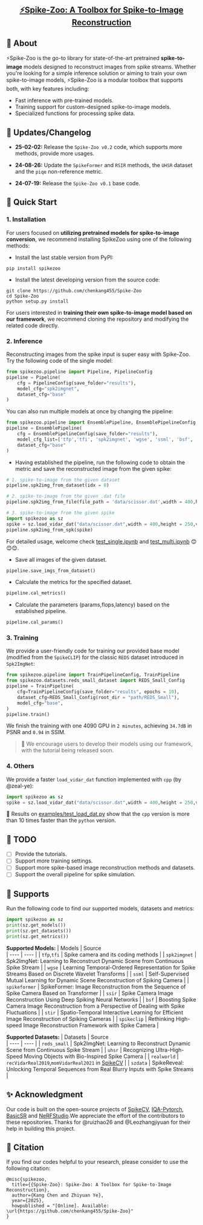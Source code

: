 <h2 align="center"> 
  <a href="">⚡Spike-Zoo: A Toolbox for Spike-to-Image Reconstruction
  </a>
</h2>

## 📖 About
⚡Spike-Zoo is the go-to library for state-of-the-art pretrained **spike-to-image** models designed to reconstruct images from spike streams. Whether you're looking for a simple inference solution or aiming to train your own spike-to-image models, ⚡Spike-Zoo is a modular toolbox that supports both, with key features including:

- Fast inference with pre-trained models.
- Training support for custom-designed spike-to-image models.
- Specialized functions for processing spike data.



## 🚩 Updates/Changelog
* **25-02-02:** Release the `Spike-Zoo v0.2` code, which supports more methods, provide more usages.
* **24-08-26:** Update the `SpikeFormer` and `RSIR` methods, the `UHSR` dataset and the `piqe` non-reference metric.

* **24-07-19:** Release the `Spike-Zoo v0.1` base code.

## 🍾 Quick Start
### 1. Installation
For users focused on **utilizing pretrained models for spike-to-image conversion**, we recommend installing SpikeZoo using one of the following methods:

* Install the last stable version from PyPI:
```
pip install spikezoo
```
*  Install the latest developing version from the source code:
```
git clone https://github.com/chenkang455/Spike-Zoo
cd Spike-Zoo
python setup.py install
```

For users interested in **training their own spike-to-image model based on our framework**, we recommend cloning the repository and modifying the related code directly.

### 2. Inference 
Reconstructing images from the spike input is super easy with Spike-Zoo. Try the following code of the single model:
``` python
from spikezoo.pipeline import Pipeline, PipelineConfig
pipeline = Pipeline(
    cfg = PipelineConfig(save_folder="results"),
    model_cfg="spk2imgnet",
    dataset_cfg="base"
)
```
You can also run multiple models at once by changing the pipeline:
``` python
from spikezoo.pipeline import EnsemblePipeline, EnsemblePipelineConfig
pipeline = EnsemblePipeline(
    cfg = EnsemblePipelineConfig(save_folder="results"),
    model_cfg_list=['tfp','tfi', 'spk2imgnet', 'wgse', 'ssml', 'bsf', 'stir',  'spikeclip','spikeformer'],
    dataset_cfg="base"
)
```
* Having established the pipeline, run the following code to obtain the metric and save the reconstructed image from the given spike:
``` python
# 1. spike-to-image from the given dataset
pipeline.spk2img_from_dataset(idx = 0)

# 2. spike-to-image from the given .dat file
pipeline.spk2img_from_file(file_path = 'data/scissor.dat',width = 400,height=250)

# 3. spike-to-image from the given spike
import spikezoo as sz
spike = sz.load_vidar_dat("data/scissor.dat",width = 400,height = 250,version='cpp')
pipeline.spk2img_from_spk(spike)
```
For detailed usage, welcome check [test_single.ipynb](examples/test_single.ipynb) and [test_multi.ipynb](examples/test_multi.ipynb) 😊😊😊.

* Save all images of the given dataset.
``` python
pipeline.save_imgs_from_dataset()
```

* Calculate the metrics for the specified dataset.
``` python
pipeline.cal_metrics()
```

* Calculate the parameters (params,flops,latency) based on the established pipeline.
``` python
pipeline.cal_params()
```

### 3. Training
We provide a user-friendly code for training our provided base model (modified from the `SpikeCLIP`) for the classic `REDS` dataset introduced in `Spk2ImgNet`:
``` python
from spikezoo.pipeline import TrainPipelineConfig, TrainPipeline
from spikezoo.datasets.reds_small_dataset import REDS_Small_Config
pipeline = TrainPipeline(
    cfg=TrainPipelineConfig(save_folder="results", epochs = 10),
    dataset_cfg=REDS_Small_Config(root_dir = "path/REDS_Small"),
    model_cfg="base",
)
pipeline.train()
``` 
We finish the training with one 4090 GPU in `2 minutes`, achieving `34.7dB` in PSNR and `0.94` in SSIM.

> 🌟 We encourage users to develop their models using our framework, with the tutorial being released soon.

### 4. Others
We provide a faster `load_vidar_dat` function implemented with `cpp` (by @zeal-ye):
``` python
import spikezoo as sz
spike = sz.load_vidar_dat("data/scissor.dat",width = 400,height = 250,version='cpp')
```
🚀 Results on [examples/test_load_dat.py](examples/test_load_dat.py) show that the `cpp` version is more than 10 times faster than the `python` version.

## 📅 TODO
- [ ] Provide the tutorials.
- [ ] Support more training settings.
- [ ] Support more spike-based image reconstruction methods and datasets. 
- [ ] Support the overall pipeline for spike simulation. 

## 🤗 Supports
Run the following code to find our supported models, datasets and metrics:
``` python
import spikezoo as sz
print(sz.get_models())
print(sz.get_datasets())
print(sz.get_metrics())
```
**Supported Models:**
|  Models   | Source  
|  ----  | ----  | 
| `tfp`,`tfi` | Spike camera and its coding methods | 
| `spk2imgnet`  | Spk2ImgNet: Learning to Reconstruct Dynamic Scene from Continuous Spike Stream | 
| `wgse`  | Learning Temporal-Ordered Representation for Spike Streams Based on Discrete Wavelet Transforms | 
| `ssml`  | Self-Supervised Mutual Learning for Dynamic Scene Reconstruction of Spiking Camera | 
| `spikeformer`  | SpikeFormer: Image Reconstruction from the Sequence of Spike Camera Based on Transformer |
| `ssir`  | Spike Camera Image Reconstruction Using Deep Spiking Neural Networks |
| `bsf`  | Boosting Spike Camera Image Reconstruction from a Perspective of Dealing with Spike Fluctuations |
| `stir`  | Spatio-Temporal Interactive Learning for Efficient Image Reconstruction of Spiking Cameras |
| `spikeclip`  | Rethinking High-speed Image Reconstruction Framework with Spike Camera |

**Supported Datasets:**
|  Datasets   | Source  
|  ----  | ----  | 
| `reds_small`  | Spk2ImgNet: Learning to Reconstruct Dynamic Scene from Continuous Spike Stream | 
| `uhsr`  | Recognizing Ultra-High-Speed Moving Objects with Bio-Inspired Spike Camera | 
| `realworld`  | `recVidarReal2019`,`momVidarReal2021` in [SpikeCV](https://github.com/Zyj061/SpikeCV) | 
| `szdata`  | SpikeReveal: Unlocking Temporal Sequences from Real Blurry Inputs with Spike Streams | 


## ✨‍ Acknowledgment
Our code is built on the open-source projects of [SpikeCV](https://spikecv.github.io/), [IQA-Pytorch](https://github.com/chaofengc/IQA-PyTorch), [BasicSR](https://github.com/XPixelGroup/BasicSR) and [NeRFStudio](https://github.com/nerfstudio-project/nerfstudio).We appreciate the effort of the contributors to these repositories. Thanks for @ruizhao26 and @Leozhangjiyuan for their help in building this project.

## 📑 Citation
If you find our codes helpful to your research, please consider to use the following citation:
```
@misc{spikezoo,
  title={{Spike-Zoo}: Spike-Zoo: A Toolbox for Spike-to-Image Reconstruction},
  author={Kang Chen and Zhiyuan Ye},
  year={2025},
  howpublished = "[Online]. Available: \url{https://github.com/chenkang455/Spike-Zoo}"
}
```